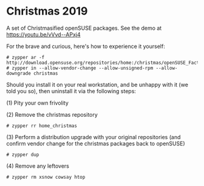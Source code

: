 # Christmas 2019

A set of Christmasified openSUSE packages.
See the demo at https://youtu.be/vVvd--APxj4

For the brave and curious, here's how to experience it yourself:

    # zypper ar -f http://download.opensuse.org/repositories/home:/christmas/openSUSE_Factory/home:christmas.repo
    # zypper in --allow-vendor-change --allow-unsigned-rpm --allow-downgrade christmas

Should you install it on your real workstation, and be unhappy with it (we told you so), then uninstall it via the following steps:

(1) Pity your own frivolity

(2) Remove the christmas repository

    # zypper rr home_christmas

(3) Perform a distribution upgrade with your original repositories (and confirm vendor change for the christmas packages back to openSUSE)

    # zypper dup 

(4) Remove any leftovers

    # zypper rm xsnow cowsay htop
